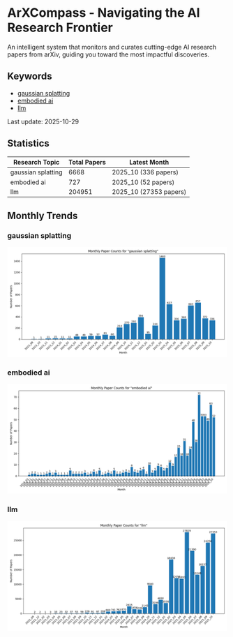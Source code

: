 # ArXCompass - Navigating the AI Research Frontier
An intelligent system that monitors and curates cutting-edge AI research papers from arXiv, guiding you toward the most impactful discoveries.

## Keywords

- [gaussian splatting](gaussian_splatting/)
- [embodied ai](embodied_ai/)
- [llm](llm/)

Last update: 2025-10-29

## Statistics

| Research Topic | Total Papers | Latest Month |
| --- | --- | --- |
| gaussian splatting | 6668 | 2025_10 (336 papers) |
| embodied ai | 727 | 2025_10 (52 papers) |
| llm | 204951 | 2025_10 (27353 papers) |

## Monthly Trends

### gaussian splatting

![Monthly Paper Counts for gaussian splatting](gaussian_splatting/monthly_stats.png)

### embodied ai

![Monthly Paper Counts for embodied ai](embodied_ai/monthly_stats.png)

### llm

![Monthly Paper Counts for llm](llm/monthly_stats.png)

